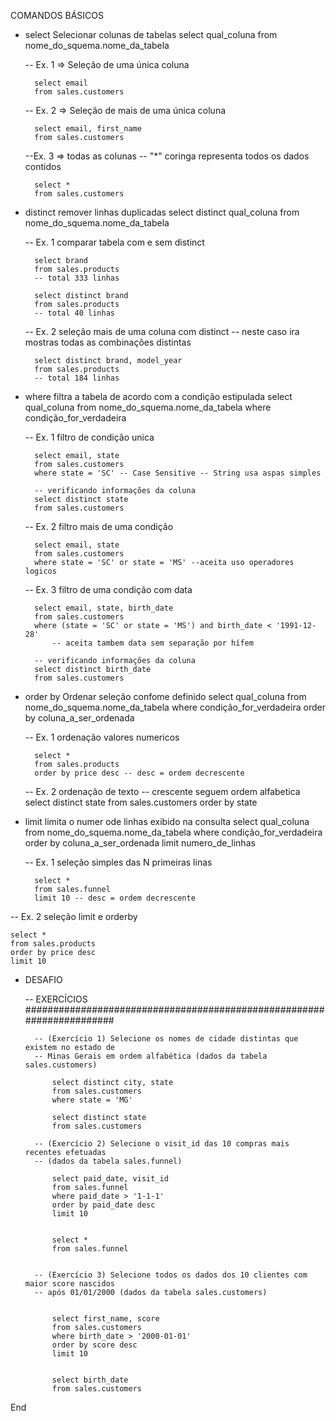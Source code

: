 COMANDOS BÁSICOS


- select
    Selecionar colunas de tabelas
        select qual_coluna 
        from nome_do_squema.nome_da_tabela

    -- Ex. 1 => Seleção de uma única coluna

        select email 
        from sales.customers

    -- Ex. 2  => Seleção de mais de uma única coluna

        select email, first_name
        from sales.customers

    --Ex. 3 => todas as colunas
        -- "*" coringa representa todos os dados contidos

        select *
        from sales.customers


- distinct
    remover linhas duplicadas
        select distinct qual_coluna 
        from nome_do_squema.nome_da_tabela
    
    -- Ex. 1 comparar tabela com e sem distinct

        select brand
        from sales.products
        -- total 333 linhas

        select distinct brand
        from sales.products
        -- total 40 linhas

    -- Ex. 2 seleção mais de uma coluna com distinct
        -- neste caso ira mostras todas as combinações distintas

        select distinct brand, model_year
        from sales.products
        -- total 184 linhas

- where
    filtra a tabela de acordo com a condição estipulada
        select qual_coluna 
        from nome_do_squema.nome_da_tabela
        where condição_for_verdadeira

    -- Ex. 1 filtro de condição unica

        select email, state 
        from sales.customers
        where state = 'SC' -- Case Sensitive -- String usa aspas simples

        -- verificando informações da coluna
        select distinct state
        from sales.customers

    -- Ex. 2 filtro mais de uma condição

        select email, state 
        from sales.customers
        where state = 'SC' or state = 'MS' --aceita uso operadores logicos

    -- Ex. 3 filtro de uma condição com data

        select email, state, birth_date
        from sales.customers
        where (state = 'SC' or state = 'MS') and birth_date < '1991-12-28' 
            -- aceita tambem data sem separação por hífem

        -- verificando informações da coluna	
        select distinct birth_date
        from sales.customers

- order by
    Ordenar seleção confome definido
        select qual_coluna 
        from nome_do_squema.nome_da_tabela
        where condição_for_verdadeira
        order by coluna_a_ser_ordenada
    
    -- Ex. 1 ordenação valores numericos

	    select *
	    from sales.products
	    order by price desc -- desc = ordem decrescente
	

    -- Ex. 2 ordenação de texto
        -- crescente seguem ordem alfabetica
        select distinct state 
        from sales.customers
        order by state

- limit
    limita o numer ode linhas exibido na consulta
        select qual_coluna 
        from nome_do_squema.nome_da_tabela
        where condição_for_verdadeira
        order by coluna_a_ser_ordenada
        limit numero_de_linhas

    -- Ex. 1 seleção simples das N primeiras linas

        select *
        from sales.funnel
        limit 10 -- desc = ordem decrescente
	

-- Ex. 2 seleção limit e orderby
   
	select * 
	from sales.products
	order by price desc
	limit 10

- DESAFIO

    -- EXERCÍCIOS ######################################################################

        -- (Exercício 1) Selecione os nomes de cidade distintas que existem no estado de
        -- Minas Gerais em ordem alfabética (dados da tabela sales.customers)
            
            select distinct city, state
            from sales.customers
            where state = 'MG' 

            select distinct state
            from sales.customers

        -- (Exercício 2) Selecione o visit_id das 10 compras mais recentes efetuadas
        -- (dados da tabela sales.funnel)

            select paid_date, visit_id
            from sales.funnel
            where paid_date > '1-1-1' 
            order by paid_date desc
            limit 10


            select *
            from sales.funnel


        -- (Exercício 3) Selecione todos os dados dos 10 clientes com maior score nascidos
        -- após 01/01/2000 (dados da tabela sales.customers)


            select first_name, score
            from sales.customers
            where birth_date > '2000-01-01' 
            order by score desc
            limit 10


            select birth_date
            from sales.customers

End